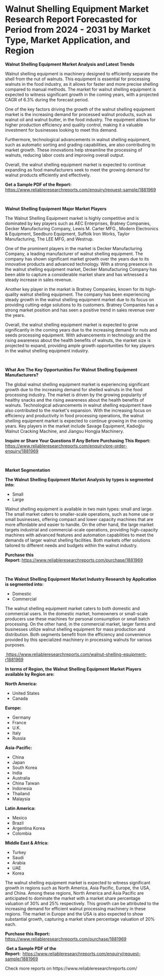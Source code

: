 <p><h1>Walnut Shelling Equipment Market Research Report Forecasted for Period from 2024 -  2031 by Market Type, Market Application, and Region</h1></p><p><strong>Walnut Shelling Equipment Market Analysis and Latest Trends</strong></p>
<p><p>Walnut shelling equipment is machinery designed to efficiently separate the shell from the nut of walnuts. This equipment is essential for processing walnuts in the food industry, as it allows for faster and more precise shelling compared to manual methods. The market for walnut shelling equipment is expected to witness significant growth in the coming years, with a projected CAGR of 6.3% during the forecast period.</p><p>One of the key factors driving the growth of the walnut shelling equipment market is the increasing demand for processed walnut products, such as walnut oil and walnut butter, in the food industry. The equipment allows for higher production efficiency and quality control, making it a valuable investment for businesses looking to meet this demand.</p><p>Furthermore, technological advancements in walnut shelling equipment, such as automatic sorting and grading capabilities, are also contributing to market growth. These innovations help streamline the processing of walnuts, reducing labor costs and improving overall output.</p><p>Overall, the walnut shelling equipment market is expected to continue expanding as food manufacturers seek to meet the growing demand for walnut products efficiently and effectively.</p></p>
<p><strong>Get a Sample PDF of the Report:&nbsp;</strong> <a href="https://www.reliableresearchreports.com/enquiry/request-sample/1881969">https://www.reliableresearchreports.com/enquiry/request-sample/1881969</a></p>
<p>&nbsp;</p>
<p><strong>Walnut Shelling Equipment Major Market Players</strong></p>
<p><p>The Walnut Shelling Equipment market is highly competitive and is dominated by key players such as AEC Enterprises, Bratney Companies, Decker Manufacturing Company, Lewis M. Carter MFG., Modern Electronics & Equipment, Seedburo Equipment, Suffolk Iron Works, Taylor Manufacturing, The LEE MFG, and Westrup.</p><p>One of the prominent players in the market is Decker Manufacturing Company, a leading manufacturer of walnut shelling equipment. The company has shown significant market growth over the years due to its innovative products and advanced technology. With a strong presence in the walnut shelling equipment market, Decker Manufacturing Company has been able to capture a considerable market share and has witnessed a steady increase in sales revenue.</p><p>Another key player in the market is Bratney Companies, known for its high-quality walnut shelling equipment. The company has been experiencing steady growth in the walnut shelling equipment market due to its focus on providing cutting-edge solutions to its customers. Bratney Companies has a strong market position and has seen a positive trend in sales revenue over the years.</p><p>Overall, the walnut shelling equipment market is expected to grow significantly in the coming years due to the increasing demand for nuts and seeds processing equipment. With advancements in technology and the rising awareness about the health benefits of walnuts, the market size is projected to expand, providing ample growth opportunities for key players in the walnut shelling equipment industry.</p></p>
<p>&nbsp;</p>
<p><strong>What Are The Key Opportunities For Walnut Shelling Equipment Manufacturers?</strong></p>
<p><p>The global walnut shelling equipment market is experiencing significant growth due to the increasing demand for shelled walnuts in the food processing industry. The market is driven by the growing popularity of healthy snacks and the rising awareness about the health benefits of walnuts. Technological advancements in walnut shelling equipment have also contributed to the market's expansion. With the increasing focus on efficiency and productivity in food processing operations, the walnut shelling equipment market is expected to continue growing in the coming years. Key players in the market include Savage Equipment, Kadıoğlu Walnut Cracking Machine, and Jiangsu Hongjia Machinery.</p></p>
<p><strong>Inquire or Share Your Questions If Any Before Purchasing This Report:</strong> <a href="https://www.reliableresearchreports.com/enquiry/pre-order-enquiry/1881969">https://www.reliableresearchreports.com/enquiry/pre-order-enquiry/1881969</a></p>
<p>&nbsp;</p>
<p><strong>Market Segmentation</strong></p>
<p><strong>The Walnut Shelling Equipment Market Analysis by types is segmented into:</strong></p>
<p><ul><li>Small</li><li>Large</li></ul></p>
<p><p>Walnut shelling equipment is available in two main types: small and large. The small market caters to smaller-scale operations, such as home use or small businesses, offering compact and lower capacity machines that are more affordable and easier to handle. On the other hand, the large market targets industrial and commercial-scale operations, providing high-capacity machines with advanced features and automation capabilities to meet the demands of larger walnut shelling facilities. Both markets offer solutions tailored to different needs and budgets within the walnut industry.</p></p>
<p><strong>Purchase this Report:&nbsp;</strong><a href="https://www.reliableresearchreports.com/purchase/1881969">https://www.reliableresearchreports.com/purchase/1881969</a></p>
<p>&nbsp;</p>
<p><strong>The Walnut Shelling Equipment Market Industry Research by Application is segmented into:</strong></p>
<p><ul><li>Domestic</li><li>Commercial</li></ul></p>
<p><p>The walnut shelling equipment market caters to both domestic and commercial users. In the domestic market, homeowners or small-scale producers use these machines for personal consumption or small batch processing. On the other hand, in the commercial market, larger farms and businesses utilize walnut shelling equipment for mass production and distribution. Both segments benefit from the efficiency and convenience provided by this specialized machinery in processing walnuts for various purposes.</p></p>
<p><a href="https://www.reliableresearchreports.com/walnut-shelling-equipment-r1881969">&nbsp;https://www.reliableresearchreports.com/walnut-shelling-equipment-r1881969</a></p>
<p><strong>In terms of Region, the Walnut Shelling Equipment Market Players available by Region are:</strong></p>
<p>
    <p> <strong> North America: </strong>
        <ul>
            <li>United States</li>
            <li>Canada</li>
        </ul>
        </p> 
    <p> <strong> Europe: </strong>
        <ul>
            <li>Germany</li>
            <li>France</li>
            <li>U.K.</li>
            <li>Italy</li>
            <li>Russia</li>
        </ul>
        </p> 
    <p> <strong> Asia-Pacific: </strong>
        <ul>
            <li>China</li>
            <li>Japan</li>
            <li>South Korea</li>
            <li>India</li>
            <li>Australia</li>
            <li>China Taiwan</li>
            <li>Indonesia</li>
            <li>Thailand</li>
            <li>Malaysia</li>
        </ul>
        </p> 
    <p> <strong> Latin America: </strong>
        <ul>
            <li>Mexico</li>
            <li>Brazil</li>
            <li>Argentina Korea</li>
            <li>Colombia</li>
        </ul>
        </p> 
    <p> <strong> Middle East & Africa: </strong>
        <ul>
            <li>Turkey</li>
            <li>Saudi</li>
            <li>Arabia</li>
            <li>UAE</li>
            <li>Korea</li>
        </ul>
    </p>
    </p>
<p><p>The walnut shelling equipment market is expected to witness significant growth in regions such as North America, Asia Pacific, Europe, the USA, and China. Among these regions, North America and Asia Pacific are anticipated to dominate the market with a market share percentage valuation of 30% and 25% respectively. This growth can be attributed to the increasing demand for efficient walnut processing machinery in these regions. The market in Europe and the USA is also expected to show substantial growth, capturing a market share percentage valuation of 20% each.</p></p>
<p><strong>Purchase this Report: </strong><a href="https://www.reliableresearchreports.com/purchase/1881969">https://www.reliableresearchreports.com/purchase/1881969</a></p>
<p>&nbsp;<strong>Get a Sample PDF of the Report:&nbsp;&nbsp;</strong><a href="https://www.reliableresearchreports.com/enquiry/request-sample/1881969">https://www.reliableresearchreports.com/enquiry/request-sample/1881969</a></p>
<p><strong></strong></p>
<p>Check more reports on https://www.reliableresearchreports.com/</p>